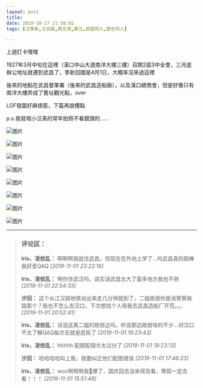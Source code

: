 ```yaml
---
layout: post
title: 
date: 2019-10-27 21:58:02
tags: [汪季新,汪兆銘,蔣志清,蔣汪,民國同人,歷史同人]

---
```

上週打卡嘿嘿

1927年3月中旬在這裡（漢口中山大道南洋大樓三樓）召開2屆3中全會，三月底辦公地址就遷到武昌了，季新回國是4月1日，大概率沒來過這裡

後來的地點在武昌督軍署（後來的武昌造船廠），以及漢口總商會，但是好像只有南洋大樓弄成了舊址觀光點，over

LOF發圖好麻煩惹，下篇再說槽點

p.s.我發現小汪真的常年拍照不看鏡頭的……


![图片](./img/YnZvamxBaTlBYXBKYlZSWURBeGNqNC9aVWFsS3BVMlVpUmJqb01FaDZvdkY4c052Zktkb1N3PT0.jpg)

![图片](./img/YnZvamxBaTlBYXBKYlZSWURBeGNqODBNeXhjYkttbE5CQUwzeGROM2wxbk5zRklPR0FiTWVnPT0.jpg)

![图片](./img/YnZvamxBaTlBYXBKYlZSWURBeGNqN01nZE5jMno5UWgzVG9lZDBicm03NVY4cml6QmZtbUJnPT0.jpg)

![图片](./img/YnZvamxBaTlBYXBWdlNJakFnQ2pyNkExQ1EwNlN0bWpwZ1VHYm1aNHVqb3ZOM05laFZOV213PT0.png)

![图片](./img/YnZvamxBaTlBYXBKYlZSWURBeGNqM0hLenluaUFBQ0VQTmtNSXJTVzJrVG5YMlczV3lKZzRBPT0.jpg)

![图片](./img/YnZvamxBaTlBYXBKYlZSWURBeGNqeWF0b3dFY1ZGalJEQWUzOEtQUGo3dmtOc1h6UlVXWnRBPT0.jpg)

![图片](./img/YnZvamxBaTlBYXBKYlZSWURBeGNqN2Zqdmc4MklaUTlDWVlrN1BINEtyT2JiZ1MvZ2ZSejlRPT0.jpg)

![图片](./img/YnZvamxBaTlBYXBKYlZSWURBeGNqOXlLcUtJNEh2b2puREUwSDNvWktNV05sVWNwMXFoZFdRPT0.jpg)


---
> ### 评论区：
>**Iris、凌依乱：** 啊啊啊我就住武昌，但现在在外地上学了…呜武昌真的超棒我好爱QAQ  *[2019-11-01 23:22:16]*
>
>**Iris、凌依乱：** 啊你住武汉吗，说实话武昌太大了蛮多地方我也不熟  *[2019-11-01 22:54:33]*
>
>**汐回：** 这个从江汉路地铁站出来走几分钟就到了，二姐故居你是说黎黄陂路那个？我也不怎么去汉口，下次想找个人陪我去武昌造船厂开荒。。。  *[2019-11-01 20:52:41]*
>
>**Iris、凌依乱：** 话说这离二姐的故居近吗，听说那边故居啥的不少…对汉口不太了解QAQ每次去就是逛街了  *[2019-11-01 19:23:43]*
>
>**Iris、凌依乱：** hhhhh 配图配错🉑太过分了  *[2019-11-01 19:23:13]*
>
>**汐回：** 哈哈哈哈叫上我，我要纠正他们配图错误  *[2019-11-01 17:46:23]*
>
>**Iris、凌依乱：** woc啊啊啊我🍋爆了，国庆回去没来得及看，寒假一定去看！！！  *[2019-11-01 15:51:49]*
>
>